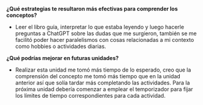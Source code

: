 **¿Qué estrategias te resultaron más efectivas para comprender los conceptos?**

* Leer el libro guía, interpretar lo que estaba leyendo y luego hacerle preguntas a ChatGPT sobre las dudas que me surgieron, también se me facilitó poder hacer paralelismos con cosas relacionadas a mi contexto como hobbies o actividades diarias.

**¿Qué podrías mejorar en futuras unidades?**

* Realizar esta unidad me tomó más tiempo de lo esperado, creo que la comprensión del concepto me tomó más tiempo que en la unidad anterior así que solía tardar más completando las actividades. Para la próxima unidad debería comenzar a emplear el temporizador para fijar los límites de tiempo correspondientes para cada actividad.
